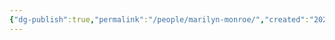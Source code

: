 ```yaml
---
{"dg-publish":true,"permalink":"/people/marilyn-monroe/","created":"2024-03-13","updated":"2024-03-13"}
---
```


